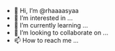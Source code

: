 - 👋 Hi, I’m @rhaaaasyaa
- 👀 I’m interested in ...
- 🌱 I’m currently learning ...
- 💞️ I’m looking to collaborate on ...
- 📫 How to reach me ...

<!---
rhaaaasyaa/rhaaaasyaa is a ✨ special ✨ repository because its `README.md` (this file) appears on your GitHub profile.
You can click the Preview link to take a look at your changes.
--->
